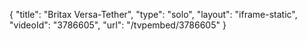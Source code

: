 {
    "title": "Britax Versa-Tether",
    "type": "solo",
    "layout": "iframe-static",
    "videoId": "3786605",
    "url": "\/tvpembed\/3786605"
}